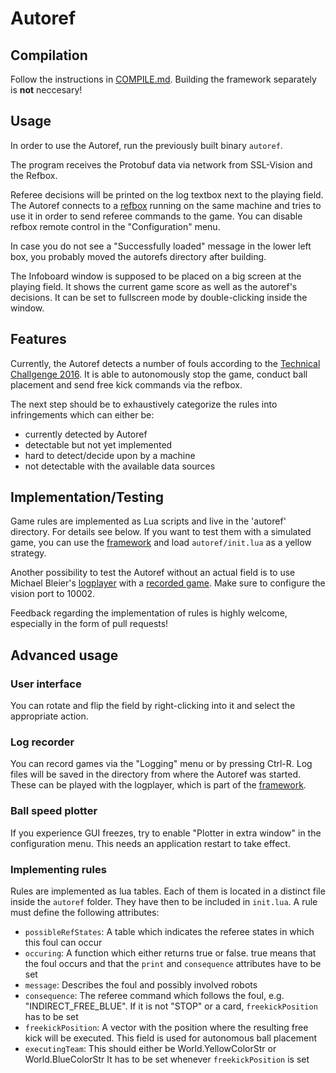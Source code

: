 # Autoref

## Compilation
Follow the instructions in [COMPILE.md](COMPILE.md). Building the framework
separately is **not** neccesary!

## Usage
In order to use the Autoref, run the previously built binary `autoref`.

The program receives the Protobuf data via network from SSL-Vision and the
Refbox.

Referee decisions will be printed on the log textbox next to the playing field.
The Autoref connects to a [refbox][4] running on the same machine and tries
to use it in order to send referee commands to the game.
You can disable refbox remote control in the "Configuration" menu.

In case you do not see a "Successfully loaded" message in the lower left box,
you probably moved the autorefs directory after building.

The Infoboard window is supposed to be placed on a big screen at the playing
field. It shows the current game score as well as the autoref's decisions.
It can be set to fullscreen mode by double-clicking inside the window.

## Features
Currently, the Autoref detects a number of fouls according to the
[Technical Challgenge 2016][5]. It is able to autonomously stop the game,
conduct ball placement and send free kick commands via the refbox.

The next step should be to exhaustively categorize the rules into infringements
which can either be:
- currently detected by Autoref
- detectable but not yet implemented
- hard to detect/decide upon by a machine
- not detectable with the available data sources

## Implementation/Testing
Game rules are implemented as Lua scripts and live in the 'autoref' directory.
For details see below. If you want to test them with a simulated game, you can
use the [framework][1] and load `autoref/init.lua` as a yellow strategy.

Another possibility to test the Autoref without an actual field is to use
Michael Bleier's [logplayer][2] with a [recorded game][3]. Make sure to
configure the vision port to 10002.

Feedback regarding the implementation of rules is highly welcome, especially
in the form of pull requests!


## Advanced usage

### User interface
You can rotate and flip the field by right-clicking into it and select the
appropriate action.

### Log recorder
You can record games via the "Logging" menu or by pressing Ctrl-R.
Log files will be saved in the directory from where the Autoref was started.
These can be played with the logplayer, which is part of the [framework][1].

### Ball speed plotter
If you experience GUI freezes, try to enable "Plotter in extra window" in the
configuration menu. This needs an application restart to take effect.

### Implementing rules
Rules are implemented as lua tables. Each of them is located in a distinct file
inside the `autoref` folder. They have then to be included in `init.lua`.
A rule must define the following attributes:
- `possibleRefStates`: A table which indicates the referee states in which this
foul can occur
- `occuring`: A function which either returns true or false. true means that
the foul occurs and that the `print` and `consequence` attributes have to be set
- `message`: Describes the foul and possibly involved robots
- `consequence`: The referee command which follows the foul, e.g. "INDIRECT_FREE_BLUE".
If it is not "STOP" or a card, `freekickPosition` has to be set
- `freekickPosition`: A vector with the position where the resulting free kick
will be executed. This field is used for autonomous ball placement
- `executingTeam`: This should either be World.YellowColorStr or World.BlueColorStr
It has to be set whenever `freekickPosition` is set


[1]: https://github.com/robotics-erlangen/framework
[2]: https://github.com/michael-bleier/ssl-logtools
[3]: https://www.robotics-erlangen.de//gamelogs/robocup2013/2013-06-30-130702_cmdragons_zjunlict.log.gz
[4]: https://github.com/RoboCup-SSL/ssl-refbox
[5]: http://wiki.robocup.org/wiki/Small_Size_League/RoboCup_2016/Autoref_Challenge
